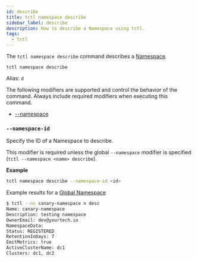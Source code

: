 ```yaml
---
id: describe
title: tctl namespace describe
sidebar_label: describe
description: How to describe a Namespace using tctl.
tags:
  - tctl
---
```


The `tctl namespace describe` command describes a [Namespace](/namespaces).

`tctl namespace describe`

Alias: `d`

The following modifiers are supported and control the behavior of the command.
Always include required modifiers when executing this command.

- [--namespace](/tctl-next/modifiers#--namespace)

### `--namespace-id`

Specify the ID of a Namespace to describe.

This modifier is required unless the global `--namespace` modifier is specified (`tctl --namespace <name> describe`).

**Example**

```bash
tctl namespace describe --namespace-id <id>
```

Example results for a [Global Namespace](/namespaces/#global-namespaces)

```bash
$ tctl --ns canary-namespace n desc
Name: canary-namespace
Description: testing namespace
OwnerEmail: dev@yourtech.io
NamespaceData:
Status: REGISTERED
RetentionInDays: 7
EmitMetrics: true
ActiveClusterName: dc1
Clusters: dc1, dc2
```
